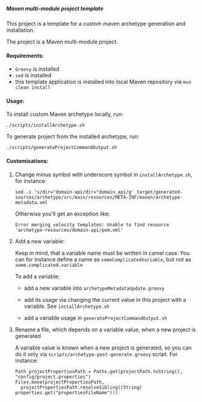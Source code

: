 ##### Maven multi-module project template

This project is a template for a custom maven archetype generation and installation.

The project is a Maven multi-module project.

#### Requirements:

- `Groovy` is installed
- `sed` is installed
- this template application is installed into local Maven repository via `mvn clean install`

#### Usage:

To install custom Maven archetype locally, run: 

```./scripts/installArchetype.sh``` 

To generate project from the installed archetype, run:

```./scripts/generateProjectCommandOutput.sh```

#### Customisations:

1. Change minus symbol with underscore symbol in `installArchetype.sh`, for instance:

    ```
    sed -i 's/dir="domain-api/dir="domain_api/g' target/generated-sources/archetype/src/main/resources/META-INF/maven/archetype-metadata.xml

    ```
    
    Otherwise you'll get an exception like:
    ```
    Error merging velocity templates: Unable to find resource 'archetype-resources/domain-api/pom.xml'
    ```

2. Add a new variable:

    Keep in mind, that a variable name must be written in camel case. 
    You can for instance define a name as `someComplicatedVariable`, 
    but not as `some.complicated.variable`
    
    To add a variable:
    
    - add a new variable into `archetypeMetadataUpdate.groovy`
    
    - add its usage via changing the current value in this project with a variable. 
      See `installArchetype.sh`
      
    - add a variable usage in `generateProjectCommandOutput.sh`

3. Rename a file, which depends on a variable value, when a new project is generated

    A variable value is known when a new project is generated, 
    so you can do it only via `scripts/archetype-post-generate.groovy` script. 
    For instance:
    
    ```
    Path projectPropertiesPath = Paths.get(projectPath.toString(), "config/project.properties")
    Files.move(projectPropertiesPath, 
      projectPropertiesPath.resolveSibling((String) properties.get("propertiesFileName")))
    ```

